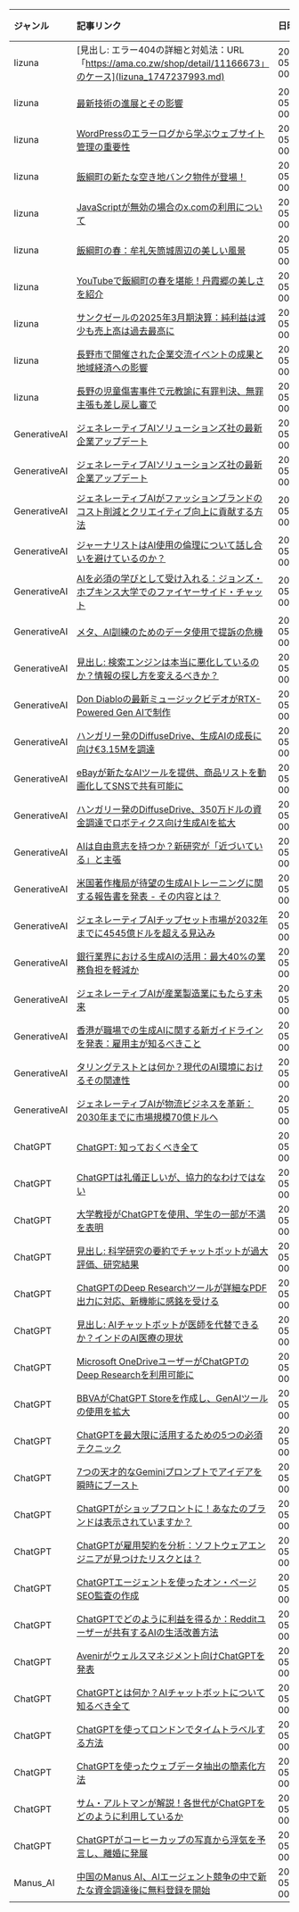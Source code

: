 | ジャンル | 記事リンク | 日時 | モデル |
| :----- | :----- | :----- | :----- |
| Iizuna | [見出し: エラー404の詳細と対処法：URL「https://ama.co.zw/shop/detail/11166673」のケース](Iizuna_1747237993.md) | 2025-05-15 00:51 | grok-2-1212 |
| Iizuna | [最新技術の進展とその影響](Iizuna_1747237974.md) | 2025-05-15 00:51 | grok-2-1212 |
| Iizuna | [WordPressのエラーログから学ぶウェブサイト管理の重要性](Iizuna_1747237966.md) | 2025-05-15 00:51 | grok-2-1212 |
| Iizuna | [飯綱町の新たな空き地バンク物件が登場！](Iizuna_1747237955.md) | 2025-05-15 00:51 | grok-2-1212 |
| Iizuna | [JavaScriptが無効の場合のx.comの利用について](Iizuna_1747237947.md) | 2025-05-15 00:51 | grok-2-1212 |
| Iizuna | [飯綱町の春：牟礼矢筒城周辺の美しい風景](Iizuna_1747237941.md) | 2025-05-15 00:51 | grok-2-1212 |
| Iizuna | [YouTubeで飯綱町の春を堪能！丹霞郷の美しさを紹介](Iizuna_1747237932.md) | 2025-05-15 00:51 | grok-2-1212 |
| Iizuna | [サンクゼールの2025年3月期決算：純利益は減少も売上高は過去最高に](Iizuna_1747237924.md) | 2025-05-15 00:51 | grok-2-1212 |
| Iizuna | [長野市で開催された企業交流イベントの成果と地域経済への影響](Iizuna_1747237911.md) | 2025-05-15 00:51 | grok-2-1212 |
| Iizuna | [長野の児童傷害事件で元教諭に有罪判決、無罪主張も差し戻し審で](Iizuna_1747237901.md) | 2025-05-15 00:51 | grok-2-1212 |
| GenerativeAI | [ジェネレーティブAIソリューションズ社の最新企業アップデート](GenerativeAI_1747237892.md) | 2025-05-15 00:48 | grok-2-1212 |
| GenerativeAI | [ジェネレーティブAIソリューションズ社の最新企業アップデート](GenerativeAI_1747237884.md) | 2025-05-15 00:48 | grok-2-1212 |
| GenerativeAI | [ジェネレーティブAIがファッションブランドのコスト削減とクリエイティブ向上に貢献する方法](GenerativeAI_1747237878.md) | 2025-05-15 00:48 | grok-2-1212 |
| GenerativeAI | [ジャーナリストはAI使用の倫理について話し合いを避けているのか？](GenerativeAI_1747237867.md) | 2025-05-15 00:48 | grok-2-1212 |
| GenerativeAI | [AIを必須の学びとして受け入れる：ジョンズ・ホプキンス大学でのファイヤーサイド・チャット](GenerativeAI_1747237859.md) | 2025-05-15 00:48 | grok-2-1212 |
| GenerativeAI | [メタ、AI訓練のためのデータ使用で提訴の危機](GenerativeAI_1747237848.md) | 2025-05-15 00:48 | grok-2-1212 |
| GenerativeAI | [見出し: 検索エンジンは本当に悪化しているのか？情報の探し方を変えるべきか？](GenerativeAI_1747237836.md) | 2025-05-15 00:48 | grok-2-1212 |
| GenerativeAI | [Don Diabloの最新ミュージックビデオがRTX-Powered Gen AIで制作](GenerativeAI_1747237824.md) | 2025-05-15 00:48 | grok-2-1212 |
| GenerativeAI | [ハンガリー発のDiffuseDrive、生成AIの成長に向け€3.15Mを調達](GenerativeAI_1747237809.md) | 2025-05-15 00:48 | grok-2-1212 |
| GenerativeAI | [eBayが新たなAIツールを提供、商品リストを動画化してSNSで共有可能に](GenerativeAI_1747237796.md) | 2025-05-15 00:48 | grok-2-1212 |
| GenerativeAI | [ハンガリー発のDiffuseDrive、350万ドルの資金調達でロボティクス向け生成AIを拡大](GenerativeAI_1747237786.md) | 2025-05-15 00:48 | grok-2-1212 |
| GenerativeAI | [AIは自由意志を持つか？新研究が「近づいている」と主張](GenerativeAI_1747237777.md) | 2025-05-15 00:48 | grok-2-1212 |
| GenerativeAI | [米国著作権局が待望の生成AIトレーニングに関する報告書を発表 - その内容とは？](GenerativeAI_1747237767.md) | 2025-05-15 00:48 | grok-2-1212 |
| GenerativeAI | [ジェネレーティブAIチップセット市場が2032年までに4545億ドルを超える見込み](GenerativeAI_1747237756.md) | 2025-05-15 00:48 | grok-2-1212 |
| GenerativeAI | [銀行業界における生成AIの活用：最大40%の業務負担を軽減か](GenerativeAI_1747237745.md) | 2025-05-15 00:48 | grok-2-1212 |
| GenerativeAI | [ジェネレーティブAIが産業製造業にもたらす未来](GenerativeAI_1747237734.md) | 2025-05-15 00:48 | grok-2-1212 |
| GenerativeAI | [香港が職場での生成AIに関する新ガイドラインを発表：雇用主が知るべきこと](GenerativeAI_1747237721.md) | 2025-05-15 00:48 | grok-2-1212 |
| GenerativeAI | [タリングテストとは何か？現代のAI環境におけるその関連性](GenerativeAI_1747237710.md) | 2025-05-15 00:48 | grok-2-1212 |
| GenerativeAI | [ジェネレーティブAIが物流ビジネスを革新：2030年までに市場規模70億ドルへ](GenerativeAI_1747237698.md) | 2025-05-15 00:48 | grok-2-1212 |
| ChatGPT | [ChatGPT: 知っておくべき全て](ChatGPT_1747237685.md) | 2025-05-15 00:44 | grok-2-1212 |
| ChatGPT | [ChatGPTは礼儀正しいが、協力的なわけではない](ChatGPT_1747237675.md) | 2025-05-15 00:44 | grok-2-1212 |
| ChatGPT | [大学教授がChatGPTを使用、学生の一部が不満を表明](ChatGPT_1747237665.md) | 2025-05-15 00:44 | grok-2-1212 |
| ChatGPT | [見出し: 科学研究の要約でチャットボットが過大評価、研究結果](ChatGPT_1747237655.md) | 2025-05-15 00:44 | grok-2-1212 |
| ChatGPT | [ChatGPTのDeep Researchツールが詳細なPDF出力に対応、新機能に感銘を受ける](ChatGPT_1747237641.md) | 2025-05-15 00:44 | grok-2-1212 |
| ChatGPT | [見出し: AIチャットボットが医師を代替できるか？インドのAI医療の現状](ChatGPT_1747237634.md) | 2025-05-15 00:44 | grok-2-1212 |
| ChatGPT | [Microsoft OneDriveユーザーがChatGPTのDeep Researchを利用可能に](ChatGPT_1747237622.md) | 2025-05-15 00:44 | grok-2-1212 |
| ChatGPT | [BBVAがChatGPT Storeを作成し、GenAIツールの使用を拡大](ChatGPT_1747237614.md) | 2025-05-15 00:44 | grok-2-1212 |
| ChatGPT | [ChatGPTを最大限に活用するための5つの必須テクニック](ChatGPT_1747237607.md) | 2025-05-15 00:44 | grok-2-1212 |
| ChatGPT | [7つの天才的なGeminiプロンプトでアイデアを瞬時にブースト](ChatGPT_1747237595.md) | 2025-05-15 00:44 | grok-2-1212 |
| ChatGPT | [ChatGPTがショップフロントに！あなたのブランドは表示されていますか？](ChatGPT_1747237584.md) | 2025-05-15 00:44 | grok-2-1212 |
| ChatGPT | [ChatGPTが雇用契約を分析：ソフトウェアエンジニアが見つけたリスクとは？](ChatGPT_1747237572.md) | 2025-05-15 00:44 | grok-2-1212 |
| ChatGPT | [ChatGPTエージェントを使ったオン・ページSEO監査の作成](ChatGPT_1747237559.md) | 2025-05-15 00:44 | grok-2-1212 |
| ChatGPT | [ChatGPTでどのように利益を得るか：Redditユーザーが共有するAIの生活改善方法](ChatGPT_1747237552.md) | 2025-05-15 00:44 | grok-2-1212 |
| ChatGPT | [Avenirがウェルスマネジメント向けChatGPTを発表](ChatGPT_1747237543.md) | 2025-05-15 00:44 | grok-2-1212 |
| ChatGPT | [ChatGPTとは何か？AIチャットボットについて知るべき全て](ChatGPT_1747237536.md) | 2025-05-15 00:44 | grok-2-1212 |
| ChatGPT | [ChatGPTを使ってロンドンでタイムトラベルする方法](ChatGPT_1747237528.md) | 2025-05-15 00:44 | grok-2-1212 |
| ChatGPT | [ChatGPTを使ったウェブデータ抽出の簡素化方法](ChatGPT_1747237516.md) | 2025-05-15 00:44 | grok-2-1212 |
| ChatGPT | [サム・アルトマンが解説！各世代がChatGPTをどのように利用しているか](ChatGPT_1747237505.md) | 2025-05-15 00:44 | grok-2-1212 |
| ChatGPT | [ChatGPTがコーヒーカップの写真から浮気を予言し、離婚に発展](ChatGPT_1747237493.md) | 2025-05-15 00:44 | grok-2-1212 |
| Manus_AI | [中国のManus AI、AIエージェント競争の中で新たな資金調達後に無料登録を開始](Manus_AI_1747150133.md) | 2025-05-14 00:25 | grok-2-1212 |

